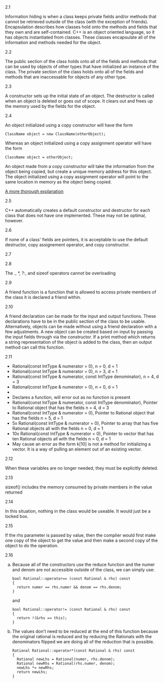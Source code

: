 2.1

Information hiding is when a class keeps private fields and/or methods that cannot be retrieved outside of the class (with the exception of friends). Encapsulation describes how classes hold onto the methods and fields that they own and are self-contained. C++ is an object oriented language, so it has objects instantiated from classes. These classes encapsulate all of the information and methods needed for the object.

2.2

The public section of the class holds onto all of the fields and methods that can be used by objects of other types that have initialized an instance of the class. The private section of the class holds onto all of the fields and methods that are inaccessable for objects of any other type.

2.3

A constructor sets up the initial state of an object. The destructor is called when an object is deleted or goes out of scope. It clears out and frees up the memory used by the fields for the object.

2.4

An object initialized using a copy constructor will have the form 

```
ClassName object = new ClassName(otherObject);
```

Whereas an object initialized using a copy assignment operator will have the form 

```
ClassName object = otherObject;
```

An object made from a copy constructor will take the information from the object being copied, but create a unique memory address for this object. The object initialized using a copy assignment operator will point to the same location in memory as the object being copied.

[A more thorough explanation](https://www.tutorialspoint.com/copy-constructor-vs-assignment-operator-in-cplusplus#:~:text=The%20Copy%20constructor%20and%20the,not%20make%20new%20memory%20space.)

2.5

C++ automatically creates a default constructor and destructor for each class that does not have one implemented. These may not be optimal, however.

2.6

If none of a class' fields are pointers, it is acceptable to use the default destructor, copy assignement operator, and copy constructor.

2.7

2.8

The ., *, ?:, and sizeof operators cannot be overloading

2.9

A friend function is a function that is allowed to access private members of the class it is declared a friend within.

2.10

A friend declaration can be made for the input and output functions. These declarations have to be in the public section of the class to be usable. Alternatively, objects can be made without using a friend declaration with a few adjustments. A new object can be created based on input by passing the input fields through via the constructor. If a print method which returns a string representation of the object is added to the class, then an output method can call this function.

2.11
* Rational(const IntType & numerator = 0), n = 0, d = 1
* Rational(const IntType & numerator = 0), n = 3, d = 1
* Rational(const IntType & numerator, const IntType denominator), n = 4, d = 3
* Rational(const IntType & numerator = 0), n = 0, d = 1
* 
* Declares a function, will error out as no function is present
* Rational(const IntType & numerator, const IntType denominator), Pointer to Rational object that has the fields n = 4, d = 3
* Rational(const IntType & numerator = 0), Pointer to Rational object that has the fields n = 5, d = 1
* 5x Rational(const IntType & numerator = 0), Pointer to array that has five Rational objects all with the fields n = 0, d = 1
* 10x Rational(const IntType & numerator = 0), Pointer to vector that has ten Rational objects all with the fields n = 0, d = 1
* May cause an error as the form k[10] is not a method for initializing a vector. It is a way of pulling an element out of an existing vector.

2.12

When these variables are no longer needed, they must be explicitly deleted.

2.13

sizeof() includes the memory consumed by private members in the value returned

2.14

In this situation, nothing in the class would be useable. It would just be a locked box.

2.15

If the rhs parameter is passed by value, then the complier would first make one copy of the object to get the value and then make a second copy of the object to do the operation.

2.16

<ol type="a">
  <li>Because all of the constructors use the reduce function and the numer and denom are not accessible outside of the class, we can simply use:

```
bool Rational::operator== (const Rational & rhs) const
{
  return numer == rhs.numer && denom == rhs.denom;
}
```

and 

```
bool Rational::operator!= (const Rational & rhs) const
{
  return !(&rhs == this);
}
```

  </li>
  <li> The values don't need to be reduced at the end of this function because the original rational is reduced and by reducing the Rationals with the denominators flipped we are doing all of the reduction that is possible.

```
Rational Rational::operator*(const Rational & rhs) const
{
  Rational newLhs = Rational(numer, rhs.denom);
  Rational newRhs = Rational(rhs.numer, denom);
  newLhs *= newRhs;
  return newLhs;
}
```

  </li>
</ol>
